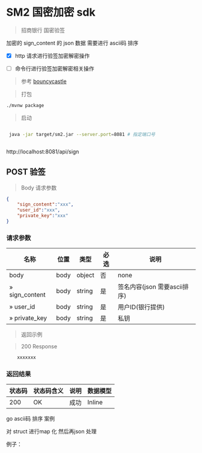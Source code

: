 # SM2 国密加密 sdk

> 招商银行 国密验签

加密的 sign_content 的 json 数据 需要进行  ascii码 排序

- [x] http 请求进行验签加密解密操作

- [ ] 命令行进行验签加密解密相关操作


> 参考 [bouncycastle](https://bouncycastle.org/)

> 打包

```bash
./mvnw package
```

> 启动

```bash

 java -jar target/sm2.jar --server.port=8081 # 指定端口号
 
```



http://localhost:8081/api/sign


## POST 验签

> Body 请求参数




```json
{
    "sign_content":"xxx",  
    "user_id":"xxx", 
    "private_key":"xxx"
}
```


### 请求参数

| 名称             | 位置   | 类型     | 必选  | 说明                   |
|----------------|------|--------|-----|----------------------|
| body           | body | object | 否   | none                 |
| » sign_content | body | string | 是   | 签名内容(json 需要ascii排序) |
| » user_id      | body | string | 是   | 用户ID(银行提供)           |
| » private_key  | body | string | 是   | 私钥                   |


> 返回示例

> 200 Response
```bash
    xxxxxxx 
```
### 返回结果

| 状态码 | 状态码含义 | 说明  | 数据模型   |
|-----|-------|-----|--------|
| 200 | OK    | 成功  | Inline |


go ascii码 排序 案例

对 struct 进行map  化 然后再json  处理

例子：

```go 


   
   

```
